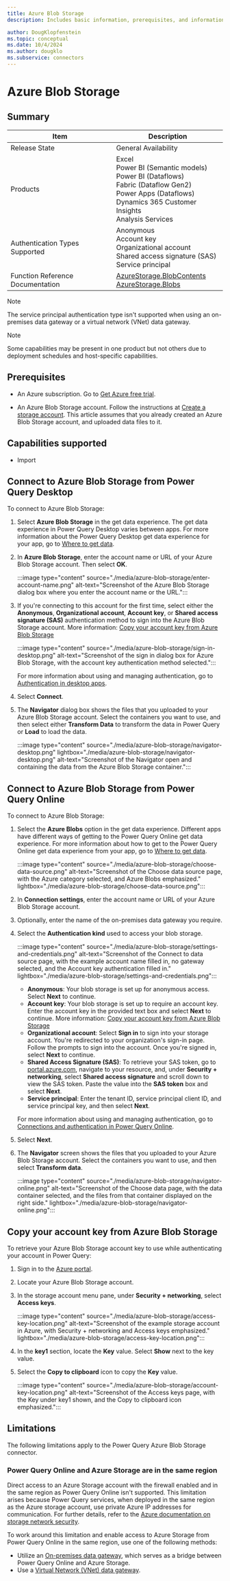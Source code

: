 ```yaml
---
title: Azure Blob Storage
description: Includes basic information, prerequisites, and information on how to connect to Azure Blob Storage.

author: DougKlopfenstein
ms.topic: conceptual
ms.date: 10/4/2024
ms.author: dougklo
ms.subservice: connectors
---
```


# Azure Blob Storage

## Summary

| Item | Description |
| ---- | ----------- |
| Release State | General Availability |
| Products | Excel<br/>Power BI (Semantic models)<br/>Power BI (Dataflows)<br/>Fabric (Dataflow Gen2)<br/>Power Apps (Dataflows)<br/>Dynamics 365 Customer Insights<br/>Analysis Services |
| Authentication Types Supported | Anonymous<br/>Account key<br/>Organizational account<br/>Shared access signature (SAS)<br/>Service principal |
| Function Reference Documentation | [AzureStorage.BlobContents](/powerquery-m/azurestorage-blobcontents)<br/>[AzureStorage.Blobs](/powerquery-m/azurestorage-blobs) |

> [!NOTE]
>The service principal authentication type isn't supported when using an on-premises data gateway or a virtual network (VNet) data gateway.

> [!NOTE]
> Some capabilities may be present in one product but not others due to deployment schedules and host-specific capabilities.

## Prerequisites

* An Azure subscription. Go to [Get Azure free trial](https://azure.microsoft.com/pricing/free-trial/).

* An Azure Blob Storage account. Follow the instructions at [Create a storage account](/azure/storage/common/storage-account-create?tabs=azure-portal). This article assumes that you already created an Azure Blob Storage account, and uploaded data files to it.

## Capabilities supported

* Import

## Connect to Azure Blob Storage from Power Query Desktop

To connect to Azure Blob Storage:

1. Select **Azure Blob Storage** in the get data experience. The get data experience in Power Query Desktop varies between apps. For more information about the Power Query Desktop get data experience for your app, go to [Where to get data](../where-to-get-data.md).

2. In **Azure Blob Storage**, enter the account name or URL of your Azure Blob Storage account. Then select **OK**.

    :::image type="content" source="./media/azure-blob-storage/enter-account-name.png" alt-text="Screenshot of the Azure Blob Storage dialog box where you enter the account name or the URL.":::

3. If you're connecting to this account for the first time, select either the **Anonymous**, **Organizational account**, **Account key**, or **Shared access signature (SAS)** authentication method to sign into the Azure Blob Storage account. More information: [Copy your account key from Azure Blob Storage](#copy-your-account-key-from-azure-blob-storage)

   :::image type="content" source="./media/azure-blob-storage/sign-in-desktop.png" alt-text="Screenshot of the sign in dialog box for Azure Blob Storage, with the account key authentication method selected.":::

   For more information about using and managing authentication, go to [Authentication in desktop apps](../connectorauthentication.md).

4. Select **Connect**.

5. The **Navigator** dialog box shows the files that you uploaded to your Azure Blob Storage account. Select the containers you want to use, and then select either **Transform Data** to transform the data in Power Query or **Load** to load the data.

   :::image type="content" source="./media/azure-blob-storage/navigator-desktop.png" lightbox="./media/azure-blob-storage/navigator-desktop.png" alt-text="Screenshot of the Navigator open and containing the data from the Azure Blob Storage container.":::

## Connect to Azure Blob Storage from Power Query Online

To connect to Azure Blob Storage:

1. Select the **Azure Blobs** option in the get data experience. Different apps have different ways of getting to the Power Query Online get data experience. For more information about how to get to the Power Query Online get data experience from your app, go to [Where to get data](../where-to-get-data.md).

   :::image type="content" source="./media/azure-blob-storage/choose-data-source.png" alt-text="Screenshot of the Choose data source page, with the Azure category selected, and Azure Blobs emphasized." lightbox="./media/azure-blob-storage/choose-data-source.png":::

2. In **Connection settings**, enter the account name or URL of your Azure Blob Storage account.

3. Optionally, enter the name of the on-premises data gateway you require.

4. Select the **Authentication kind** used to access your blob storage.

   :::image type="content" source="./media/azure-blob-storage/settings-and-credentials.png" alt-text="Screenshot of the Connect to data source page, with the example account name filled in, no gateway selected, and the Account key authentication filled in." lightbox="./media/azure-blob-storage/settings-and-credentials.png":::

   * **Anonymous**: Your blob storage is set up for anonymous access. Select **Next** to continue.
   * **Account key**: Your blob storage is set up to require an account key. Enter the account key in the provided text box and select **Next** to continue. More information: [Copy your account key from Azure Blob Storage](#copy-your-account-key-from-azure-blob-storage)
   * **Organizational account**: Select **Sign in** to sign into your storage account. You're redirected to your organization's sign-in page. Follow the prompts to sign into the account. Once you're signed in, select **Next** to continue.
   * **Shared Access Signature (SAS)**: To retrieve your SAS token, go to [portal.azure.com](https://portal.azure.com), navigate to your resource, and, under **Security + networking**, select **Shared access signature** and scroll down to view the SAS token. Paste the value into the **SAS token** box and select **Next**.
   * **Service principal**: Enter the tenant ID, service principal client ID, and service principal key, and then select **Next**.

   For more information about using and managing authentication, go to [Connections and authentication in Power Query Online](../connection-authentication-pqo.md).

5. Select **Next**.

6. The **Navigator** screen shows the files that you uploaded to your Azure Blob Storage account. Select the containers you want to use, and then select **Transform data**.

   :::image type="content" source="./media/azure-blob-storage/navigator-online.png" alt-text="Screenshot of the Choose data page, with the data container selected, and the files from that container displayed on the right side." lightbox="./media/azure-blob-storage/navigator-online.png":::

## Copy your account key from Azure Blob Storage

To retrieve your Azure Blob Storage account key to use while authenticating your account in Power Query:

1. Sign in to the [Azure portal](https://portal.azure.com/).

2. Locate your Azure Blob Storage account.

3. In the storage account menu pane, under **Security + networking**, select **Access keys**.

   :::image type="content" source="./media/azure-blob-storage/access-key-location.png" alt-text="Screenshot of the example storage account in Azure, with Security + networking and Access keys emphasized." lightbox="./media/azure-blob-storage/access-key-location.png":::

4. In the **key1** section, locate the **Key** value. Select **Show** next to the key value.

5. Select the **Copy to clipboard** icon to copy the **Key** value.

   :::image type="content" source="./media/azure-blob-storage/account-key-location.png" alt-text="Screenshot of the Access keys page, with the Key under key1 shown, and the Copy to clipboard icon emphasized.":::

## Limitations

The following limitations apply to the Power Query Azure Blob Storage connector.

### Power Query Online and Azure Storage are in the same region

Direct access to an Azure Storage account with the firewall enabled and in the same region as Power Query Online isn't supported. This limitation arises because Power Query services, when deployed in the same region as the Azure storage account, use private Azure IP addresses for communication. For further details, refer to the [Azure documentation on storage network security](/azure/storage/common/storage-network-security?tabs=azure-portal#grant-access-from-an-internet-ip-range).

To work around this limitation and enable access to Azure Storage from Power Query Online in the same region, use one of the following methods:

* Utilize an [On-premises data gateway](/data-integration/gateway/), which serves as a bridge between Power Query Online and Azure Storage.
* Use a [Virtual Network (VNet) data gateway](/data-integration/vnet/overview).
